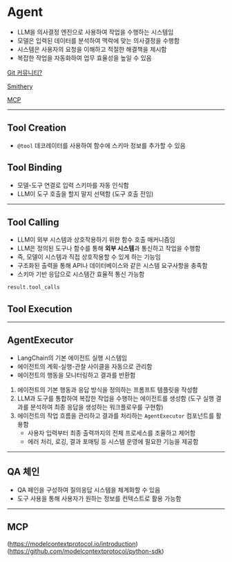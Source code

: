 # Agent

- LLM을 의사결정 엔진으로 사용하여 작업을 수행하는 시스템임
- 모델은 입력된 데이터를 분석하여 맥락에 맞는 의사결정을 수행함
- 시스템은 사용자의 요청을 이해하고 적절한 해결책을 제시함
- 복잡한 작업을 자동화하여 업무 효율성을 높일 수 있음



[Git 커뮤니티?](https://github.com/modelcontextprotocol/servers?tab=readme-ov-file#%EF%B8%8F-official-integrations)

[Smithery](https://smithery.ai/)

[MCP](https://modelcontextprotocol.io/introduction)

---

## Tool Creation

- `@tool` 데코레이터를 사용하여 함수에 스키마 정보를 추가할 수 있음

## Tool Binding

- 모델-도구 연결로 입력 스키마를 자동 인식함
- LLM이 도구 호출을 할지 말지 선택함 (도구 호출 전임)


---

## Tool Calling

- LLM이 외부 시스템과 상호작용하기 위한 함수 호출 매커니즘임
- LLM은 정의된 도구나 함수를 통해 **외부 시스템**과 통신하고 작업을 수행함
- 즉, 모델이 시스템과 직접 상호작용할 수 있게 하는 기능임
- 구조화된 출력을 통해 API나 데이터베이스와 같은 시스템 요구사항을 충족함
- 스키마 기반 응답으로 시스템간 효율적 통신 가능함

```python
result.tool_calls
```

## Tool Execution

---

## AgentExecutor

- LangChain의 기본 에이전트 실행 시스템임
- 에이전트의 계획-실행-관찰 사이클을 자동으로 관리함
- 에이전트의 행동을 모니터링하고 결과를 반환함

1. 에이전트의 기본 행동과 응답 방식을 정의하는 프롬프트 템플릿을 작성함
2. LLM과 도구를 통합하여 복잡한 작업을 수행하는 에이전트를 생성함 (도구 실행 결과를 분석하여 최종 응답을 생성하는 워크플로우를 구현함)
3. 에이전트의 작업 흐름을 관리하고 결과를 처리하는 `AgentExecutor` 컴포넌트를 활용함
    - 사용자 입력부터 최종 출력까지의 전체 프로세스를 조율하고 제어함
    - 에러 처리, 로깅, 결과 포매팅 등 시스템 운영에 필요한 기능을 제공함


---

## QA 체인

- QA 페인을 구성하여 질의응답 시스템을 체계화할 수 있음
- 도구 사용을 통해 사용자가 원하는 정보를 컨텍스트로 활용 가능함


---

## MCP

(https://modelcontextprotocol.io/introduction)
(https://github.com/modelcontextprotocol/python-sdk)
